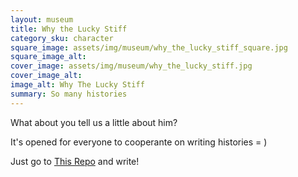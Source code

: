 ```yaml
---
layout: museum
title: Why the Lucky Stiff
category_sku: character
square_image: assets/img/museum/why_the_lucky_stiff_square.jpg
square_image_alt:
cover_image: assets/img/museum/why_the_lucky_stiff.jpg
cover_image_alt:
image_alt: Why The Lucky Stiff
summary: So many histories 
---
```


What about you tell us a little about him?

It's opened for everyone to cooperante on writing histories = )

Just go to [This Repo](https://github.com/dfmoreto/therubymuseum) and write!
